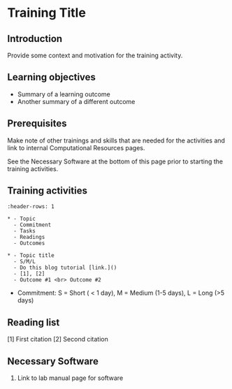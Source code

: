 # Training Title

## Introduction

Provide some context and motivation for the training activity. 

## Learning objectives

- Summary of a learning outcome
- Another summary of a different outcome

## Prerequisites

Make note of other trainings and skills that are needed for the activities and link to internal Computational Resources pages.

See the Necessary Software at the bottom of this page prior to starting the training activities.

## Training activities

```{list-table} TRAINING TITLE Activities
:header-rows: 1

* - Topic
  - Commitment
  - Tasks
  - Readings
  - Outcomes

* - Topic title
  - S/M/L
  - Do this blog tutorial [link.]()
  - [1], [2]
  - Outcome #1 <br> Outcome #2
```

* Commitment: S = Short ( < 1 day), M = Medium (1-5 days), L = Long (>5 days)

## Reading list

\[1] First citation
\[2] Second citation

## Necessary Software
1. Link to lab manual page for software

